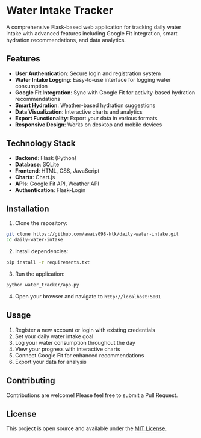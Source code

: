 # Water Intake Tracker

A comprehensive Flask-based web application for tracking daily water intake with advanced features including Google Fit integration, smart hydration recommendations, and data analytics.

## Features

- **User Authentication**: Secure login and registration system
- **Water Intake Logging**: Easy-to-use interface for logging water consumption
- **Google Fit Integration**: Sync with Google Fit for activity-based hydration recommendations
- **Smart Hydration**: Weather-based hydration suggestions
- **Data Visualization**: Interactive charts and analytics
- **Export Functionality**: Export your data in various formats
- **Responsive Design**: Works on desktop and mobile devices

## Technology Stack

- **Backend**: Flask (Python)
- **Database**: SQLite
- **Frontend**: HTML, CSS, JavaScript
- **Charts**: Chart.js
- **APIs**: Google Fit API, Weather API
- **Authentication**: Flask-Login

## Installation

1. Clone the repository:
```bash
git clone https://github.com/awais098-ktk/daily-water-intake.git
cd daily-water-intake
```

2. Install dependencies:
```bash
pip install -r requirements.txt
```

3. Run the application:
```bash
python water_tracker/app.py
```

4. Open your browser and navigate to `http://localhost:5001`

## Usage

1. Register a new account or login with existing credentials
2. Set your daily water intake goal
3. Log your water consumption throughout the day
4. View your progress with interactive charts
5. Connect Google Fit for enhanced recommendations
6. Export your data for analysis

## Contributing

Contributions are welcome! Please feel free to submit a Pull Request.

## License

This project is open source and available under the [MIT License](LICENSE).
